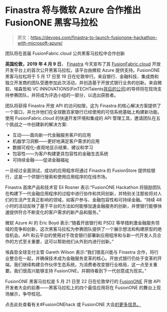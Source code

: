 # Finastra 将与微软 Azure 合作推出 FusionONE 黑客马拉松

> 原文：<https://devops.com/finastra-to-launch-fusionone-hackathon-with-microsoft-azure/>

团队将在首届 FusionFabric.cloud 公共黑客马拉松中合作创新

**英国伦敦，2019 年 4 月 9 日**， [Finastra](https://www.finastra.com/) 今天宣布了其 [FusionFabric.cloud](https://www.fusionfabric.cloud/) 开放开发平台上的首次公开黑客马拉松，该平台由微软 Azure 提供支持。FusionONE 黑客马拉松将于 5 月 17 日至 19 日在伦敦举行。来自银行、金融科技、集成商和独立开发商的团队受邀参加此次活动，并创造基于开放式银行业务的创新。来自微软、埃森哲和 VC INNOVATIONS(FinTECHTalents[背后的公司](https://www.fintechtalents.com/))的导师将在现场支持参赛团队，并将成为评选小组的一部分，以选出获胜者。

团队将获得 Finastra 开放 API 的访问权限，这为 Finastra 的核心解决方案提供了一个窗口，并允许他们在全球数百家银行已经使用的可信系统基础上构建新功能。使用 FusionFabric.cloud 的快速开发环境和集成的 API 管理工具，邀请团队在五个挑战之一中创建新的解决方案:

*   互动——面向新一代金融服务客户的应用
*   机器学习洞察——更好地满足客户需求的应用
*   数据可视化–直观地显示结果、建议和学习
*   包容性——为客户构建更具包容性的金融生态系统
*   可持续金融——促进金融福祉

一旦经过全面测试，成功的应用程序将通过 Finastra 的 FusionStore 提供给银行，这是一个供银行搜索和使用应用程序的在线市场。

Finastra 首席产品和技术官 Eli Rosner 表示:“FusionONE Hackathon 将鼓励团队在构建下一代金融应用程序的过程中进行协作和共同创新，并特别关注那些将对人们的生活产生真正影响的领域，如客户参与、金融包容性和可持续金融。“持续 48 小时的活动反映了基于平台的方法如何能够加速金融服务的创新，并使银行能够快速提供符合不断变化的客户需求的新产品和服务。”

微软 Azure AI 的 Eric Boyd 表示:“随着开放银行和 PSD2 等举措刺激金融服务领域的竞争和创新，这次黑客马拉松为参赛团队提供了一个展示想法和构建原型的绝佳机会。API 和云平台的使用对于改变银行部署新应用程序和与新一代开发人员合作的方式至关重要，这可以帮助他们从外到内进行创新。”

埃森哲全球支付主管 Gareth Wilson 表示:“我们很高兴能与 Finastra 合作，将行业整合在一起，并确保技术成为金融服务变革的核心。开放式银行仍处于变革的开端，我们继续构建合作伙伴生态系统，为消费者改变银行业格局，这一点至关重要。我们很高兴能够支持 FusionONE，并期待看到下一代创意成为现实。”

FusionONE 黑客马拉松是 5 月 21 日至 22 日在伦敦举行的 [FusionONE](http://www.FusionONE.cloud) 开放 API 开发者大会的前奏——黑客马拉松上的四个最佳应用将在 FusionONE 的舞台上现场展示，争夺桂冠。

点击此处查看有关#FusionONEhack 或 FusionONE 大会[的更多信息。](https://www.finastra.com/fusionone/hackathon)